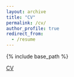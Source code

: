 ```yaml
---
layout: archive
title: "CV"
permalink: /cv/
author_profile: true
redirect_from:
  - /resume
---
```


{% include base_path %}

[CV](https://drive.google.com/file/d/1zDHRjrNXTXReFmeGQG4ZytsSrMlIagXn/view?usp=sharing)


